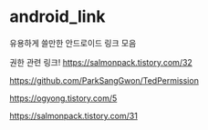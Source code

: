 # android_link

유용하게 쓸만한 안드로이드 링크 모음

권한 관련 링크!
https://salmonpack.tistory.com/32 

https://github.com/ParkSangGwon/TedPermission

https://ogyong.tistory.com/5

https://salmonpack.tistory.com/31
